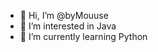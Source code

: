 - 👋 Hi, I’m @byMouuse
- 👀 I’m interested in Java
- 🌱 I’m currently learning Python

<!---
byMouuse/byMouuse is a ✨ special ✨ repository because its `README.md` (this file) appears on your GitHub profile.
You can click the Preview link to take a look at your changes.
--->
